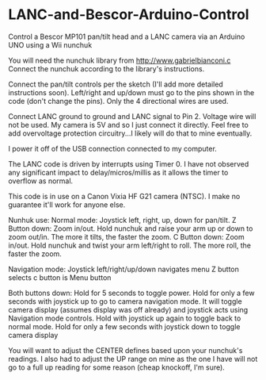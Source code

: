 # LANC-and-Bescor-Arduino-Control
Control a Bescor MP101 pan/tilt head and a LANC camera via an Arduino UNO using a Wii nunchuk

You will need the nunchuk library from http://www.gabrielbianconi.c
Connect the nunchuk according to the library's instructions.

Connect the pan/tilt controls per the sketch (I'll add more detailed instructions soon). Left/right and up/down must go to the pins shown in the code (don't change the pins). Only the 4 directional wires are used.

Connect LANC ground to ground and LANC signal to Pin 2. Voltage wire will not be used. My camera is 5V and so I just connect it directly. Feel free to add overvoltage protection circuitry...I likely will do that to mine eventually.

I power it off of the USB connection connected to my computer.

The LANC code is driven by interrupts using Timer 0. I have not observed any significant impact to delay/micros/millis as it allows the timer to overflow as normal.

This code is in use on a Canon Vixia HF G21 camera (NTSC). I make no guarantee it'll work for anyone else.

Nunhuk use:
  Normal mode:
    Joystick left, right, up, down for pan/tilt.
    Z Button down: Zoom in/out. Hold nunchuk and raise your arm up or down to zoom out/in. The more it tilts, the faster the zoom.
    C Button down: Zoom in/out. Hold nunchuk and twist your arm left/right to roll. The more roll, the faster the zoom.

  Navigation mode:
    Joystick left/right/up/down navigates menu
    Z button selects
    c button is Menu button

Both buttons down: Hold for 5 seconds to toggle power.
                   Hold for only a few seconds with joystick up to go to camera navigation mode. It will toggle camera display (assumes display was off already) and joystick acts using Navigation mode controls. Hold with joystick up again to toggle back to normal mode.
                   Hold for only a few seconds with joystick down to toggle camera display

You will want to adjust the CENTER defines based upon your nunchuk's readings. I also had to adjust the UP range on mine as the one I have will not go to a full up reading for some reason (cheap knockoff, I'm sure).
